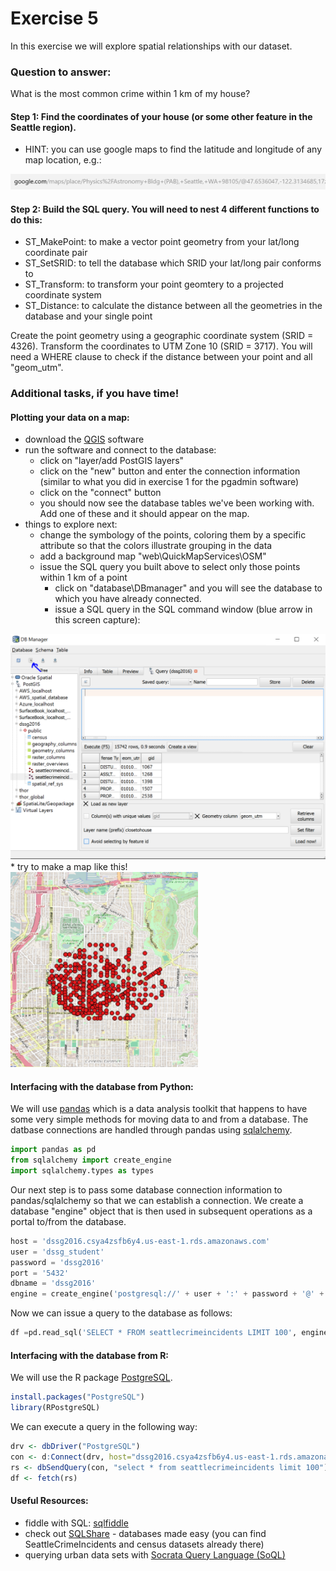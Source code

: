 # Exercise 5

In this exercise we will explore spatial relationships with our dataset.

### Question to answer:
What is the most common crime within 1 km of my house?

#### Step 1: Find the coordinates of your house (or some other feature in the Seattle region).

* HINT: you can use google maps to find the latitude and longitude of any map location, e.g.:

<img src = "images/googlemaps.png" width = 600>

#### Step 2: Build the SQL query. You will need to nest 4 different functions to do this:

* ST_MakePoint: to make a vector point geometry from your lat/long coordinate pair
* ST_SetSRID: to tell the database which SRID your lat/long pair conforms to
* ST_Transform: to transform your point geomtery to a projected coordinate system
* ST_Distance: to calculate the distance between all the geometries in the database and your single point

Create the point geometry using a geographic coordinate system (SRID = 4326). Transform the coordinates to UTM Zone 10 (SRID = 3717). You will need a WHERE clause to check if the distance between your point and all "geom_utm".

### Additional tasks, if you have time! 

#### Plotting your data on a map:

* download the [QGIS](http://qgis.org/en/site/) software
* run the software and connect to the database:
   * click on "layer/add PostGIS layers"
   * click on the "new" button and enter the connection information (similar to what you did in exercise 1 for the pgadmin software)
   * click on the "connect" button
   * you should now see the database tables we've been working with. Add one of these and it should appear on the map.
* things to explore next:
   * change the symbology of the points, coloring them by a specific attribute so that the colors illustrate grouping in the data
   * add a background map "web\QuickMapServices\OSM"
   * issue the SQL query you built above to select only those points within 1 km of a point
     * click on "database\DBmanager" and you will see the database to which you have already connected.
     * issue a SQL query in the SQL command window (blue arrow in this screen capture):
<img src = "images/dbmanager.png" width = 600>
   * try to make a map like this!
<br>
<img src = "images/crimeradius.png" width = 300>
<br>
 
#### Interfacing with the database from Python:

We will use [pandas](pandas.pydata.org) which is a data analysis toolkit that happens to have some very simple methods for moving data to and from a database. The datbase connections are handled through pandas using [sqlalchemy](www.sqlalchemy.org).

```Python
import pandas as pd
from sqlalchemy import create_engine
import sqlalchemy.types as types
```
Our next step is to pass some database connection information to pandas/sqlalchemy so that we can establish a connection. We create a database "engine" object that is then used in subsequent operations as a portal to/from the database.

```Python
host = 'dssg2016.csya4zsfb6y4.us-east-1.rds.amazonaws.com'
user = 'dssg_student'
password = 'dssg2016'
port = '5432'
dbname = 'dssg2016'
engine = create_engine('postgresql://' + user + ':' + password + '@' + host + ':' + port + '/' + dbname)
```
Now we can issue a query to the database as follows:

```Python
df =pd.read_sql('SELECT * FROM seattlecrimeincidents LIMIT 100', engine)
```

#### Interfacing with the database from R:

We will use the R package [PostgreSQL](https://cran.r-project.org/web/packages/RPostgreSQL/index.html).

```R
install.packages("PostgreSQL")
library(RPostgreSQL)
```

We can execute a query in the following way:

```R
drv <- dbDriver("PostgreSQL")
con <- d:Connect(drv, host="dssg2016.csya4zsfb6y4.us-east-1.rds.amazonaws.com", user="dssg_student", password="dssg2016", dbname="dssg2016", port="5432")
rs <- dbSendQuery(con, "select * from seattlecrimeincidents limit 100"); 
df <- fetch(rs)
```

#### Useful Resources:
* fiddle with SQL: [sqlfiddle](http://sqlfiddle.com/)
* check out [SQLShare](https://sqlshare.escience.washington.edu/sqlshare/) - databases made easy (you can find SeattleCrimeIncidents and census datasets already there)
* querying urban data sets with [Socrata Query Language (SoQL)](https://dev.socrata.com/docs/queries/)
